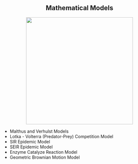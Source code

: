 ## <div align="center"> Mathematical Models
  
<div id="header" align="center">
  <img src="https://rtavenar.github.io/blog/fig/dtw_shift.gif" width="350"/>
</div>

* Malthus and Verhulst Models 
* Lotka - Volterra (Predator-Prey) Competition Model
* SIR Epidemic Model
* SEIR Epidemic Model
* Enzyme Catalyze Reaction Model
* Geometric Brownian Motion Model



